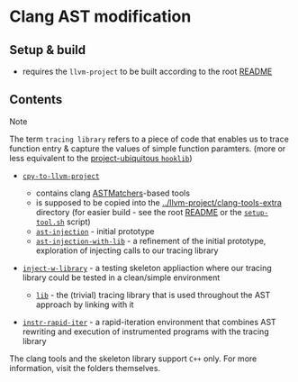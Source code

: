 # Clang AST modification

## Setup & build 

* requires the `llvm-project` to be built according to the root [README](../../README.md)

## Contents

> [!note]
> The term `tracing library` refers to a piece of code that enables us to trace function entry & capture the values of simple function paramters. (more or less equivalent to the [project-ubiquitous `hooklib`](../../README.md#hooklib-or-the-hooking-library))

* [`cpy-to-llvm-project`](./cpy-to-llvm-project/)
    * contains clang [ASTMatchers](https://clang.llvm.org/docs/LibASTMatchersReference.html)-based tools
    * is supposed to be copied into the [../llvm-project/clang-tools-extra](../llvm-project/clang-tools-extra/) directory (for easier build - see the root [README](../../README.md) or the [`setup-tool.sh`](./setup-tool.sh) script)
    * [`ast-injection`](./cpy-to-llvm-project/clang-tools-extra/ast-injection/) - initial prototype
    * [`ast-injection-with-lib`](./cpy-to-llvm-project/clang-tools-extra/ast-injection-with-lib/) - a refinement of the initial prototype, exploration of injecting calls to our tracing library

* [`inject-w-library`](./inject-w-library/) - a testing skeleton appliaction where our tracing library could be tested in a clean/simple environment
    * [`lib`](./inject-w-library/lib/) - the (trivial) tracing library that is used throughout the AST approach by linking with it
* [`instr-rapid-iter`](./instr-rapid-iter/) - a rapid-iteration environment that combines AST rewriting and execution of instrumented programs with the tracing library

The clang tools and the skeleton library support `C++` only. For more information, visit the folders themselves.
